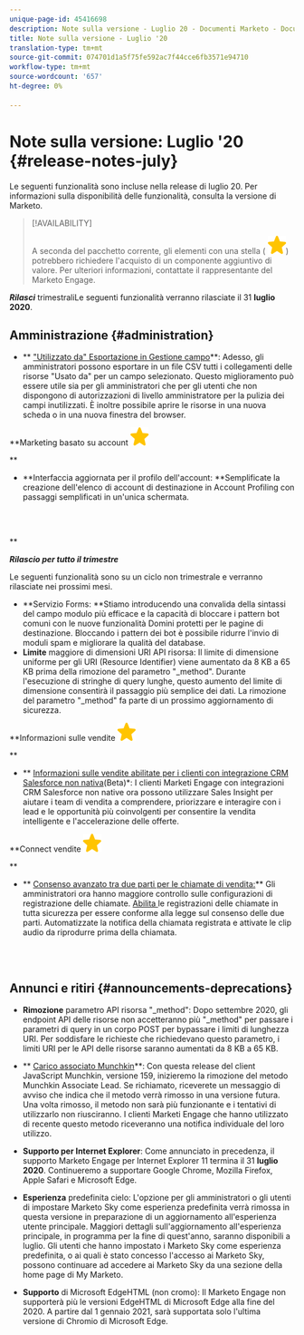 ```yaml
---
unique-page-id: 45416698
description: Note sulla versione - Luglio 20 - Documenti Marketo - Documentazione prodotto
title: Note sulla versione - Luglio '20
translation-type: tm+mt
source-git-commit: 074701d1a5f75fe592ac7f44cce6fb3571e94710
workflow-type: tm+mt
source-wordcount: '657'
ht-degree: 0%

---
```



# Note sulla versione: Luglio &#39;20 {#release-notes-july}

Le seguenti funzionalità sono incluse nella release di luglio 20. Per informazioni sulla disponibilità delle funzionalità, consulta la versione di Marketo.

>[!AVAILABILITY]
>
>
>A seconda del pacchetto corrente, gli elementi con una stella ( ![(star)](assets/star-yellow.svg)) potrebbero richiedere l&#39;acquisto di un componente aggiuntivo di valore. Per ulteriori informazioni, contattate il rappresentante del Marketo Engage.

***Rilasci*** trimestraliLe seguenti funzionalità verranno rilasciate il 31  **luglio 2020**.

## Amministrazione {#administration}

* ** [&quot;Utilizzato da&quot; Esportazione in Gestione campo](https://docs.marketo.com/x/hAK1Ag)**: Adesso, gli amministratori possono esportare in un file CSV tutti i collegamenti delle risorse &quot;Usato da&quot; per un campo selezionato. Questo miglioramento può essere utile sia per gli amministratori che per gli utenti che non dispongono di autorizzazioni di livello amministratore per la pulizia dei campi inutilizzati. È inoltre possibile aprire le risorse in una nuova scheda o in una nuova finestra del browser.

**Marketing basato su account ![(star)](assets/star-yellow.svg)

**

* **Interfaccia aggiornata per il profilo dell&#39;account: **Semplificate la creazione dell&#39;elenco di account di destinazione in Account Profiling con passaggi semplificati in un&#39;unica schermata.

<br> 

**

***Rilascio per tutto il trimestre***

Le seguenti funzionalità sono su un ciclo non trimestrale e verranno rilasciate nei prossimi mesi.

* **Servizio Forms: **Stiamo introducendo una convalida della sintassi del campo modulo più efficace e la capacità di bloccare i pattern bot comuni con le nuove funzionalità Domini protetti per le pagine di destinazione. Bloccando i pattern dei bot è possibile ridurre l&#39;invio di moduli spam e migliorare la qualità del database.
* **Limite** maggiore di dimensioni URI API risorsa: Il limite di dimensione uniforme per gli URI (Resource Identifier) viene aumentato da 8 KB a 65 KB prima della rimozione del parametro &quot;_method&quot;. Durante l&#39;esecuzione di stringhe di query lunghe, questo aumento del limite di dimensione consentirà il passaggio più semplice dei dati. La rimozione del parametro &quot;_method&quot; fa parte di un prossimo aggiornamento di sicurezza.

**Informazioni sulle vendite ![(star)](assets/star-yellow.svg)

**

* ** [Informazioni sulle vendite abilitate per i clienti con integrazione CRM Salesforce non nativa](https://docs.marketo.com/x/pQK1Ag)(Beta)*: I clienti Marketi Engage con integrazioni CRM Salesforce non native ora possono utilizzare Sales Insight per aiutare i team di vendita a comprendere, priorizzare e interagire con i lead e le opportunità più coinvolgenti per consentire la vendita intelligente e l&#39;accelerazione delle offerte.

**Connect vendite ![(star)](assets/star-yellow.svg)

**

* ** [Consenso avanzato tra due parti per le chiamate di vendita:](https://docs.marketo.com/x/dgC1Ag)** Gli amministratori ora hanno maggiore controllo sulle configurazioni di registrazione delle chiamate. [Abilita ](https://docs.marketo.com/x/dAC1Ag) le registrazioni delle chiamate in tutta sicurezza per essere conforme alla legge sul consenso delle due parti. Automatizzate la notifica della chiamata registrata e attivate le clip audio da riprodurre prima della chiamata.

<br> 

## Annunci e ritiri {#announcements-deprecations}

* **Rimozione** parametro API risorsa &quot;_method&quot;: Dopo settembre 2020, gli endpoint API delle risorse non accetteranno più &quot;_method&quot; per passare i parametri di query in un corpo POST per bypassare i limiti di lunghezza URI. Per soddisfare le richieste che richiedevano questo parametro, i limiti URI per le API delle risorse saranno aumentati da 8 KB a 65 KB.
* ** [Carico associato Munchkin](https://developers.marketo.com/blog/deprecation-of-munchkin-associate-lead-method/)**: Con questa release del client JavaScript Munchkin, versione 159, inizieremo la rimozione del metodo Munchkin Associate Lead. Se richiamato, riceverete un messaggio di avviso che indica che il metodo verrà rimosso in una versione futura. Una volta rimosso, il metodo non sarà più funzionante e i tentativi di utilizzarlo non riusciranno. I clienti Marketi Engage che hanno utilizzato di recente questo metodo riceveranno una notifica individuale del loro utilizzo.
* **Supporto per Internet Explorer**: Come annunciato in precedenza, il supporto Marketo Engage per Internet Explorer 11 termina il 31  **luglio 2020**. Continueremo a supportare Google Chrome, Mozilla Firefox, Apple Safari e Microsoft Edge.

* **Esperienza** predefinita cielo: L&#39;opzione per gli amministratori o gli utenti di impostare Marketo Sky come esperienza predefinita verrà rimossa in questa versione in preparazione di un aggiornamento all&#39;esperienza utente principale. Maggiori dettagli sull&#39;aggiornamento all&#39;esperienza principale, in programma per la fine di quest&#39;anno, saranno disponibili a luglio. Gli utenti che hanno impostato i Marketo Sky come esperienza predefinita, o ai quali è stato concesso l&#39;accesso ai Marketo Sky, possono continuare ad accedere ai Marketo Sky da una sezione della home page di My Marketo.
* **Supporto** di Microsoft EdgeHTML (non cromo): Il Marketo Engage non supporterà più le versioni EdgeHTML di Microsoft Edge alla fine del 2020. A partire dal 1 gennaio 2021, sarà supportata solo l&#39;ultima versione di Chromio di Microsoft Edge.


